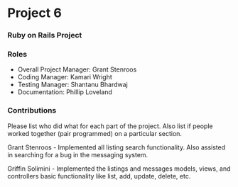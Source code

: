 # Project 6
### Ruby on Rails Project

### Roles
* Overall Project Manager: Grant Stenroos
* Coding Manager: Kamari Wright
* Testing Manager: Shantanu Bhardwaj
* Documentation: Phillip Loveland

### Contributions
Please list who did what for each part of the project.
Also list if people worked together (pair programmed) on a particular section.

Grant Stenroos - Implemented all listing search functionality. Also assisted in searching for a bug in the messaging system.

Griffin Solimini - Implemented the listings and messages models, views, and controllers basic functionality like list, add, update, delete, etc.

